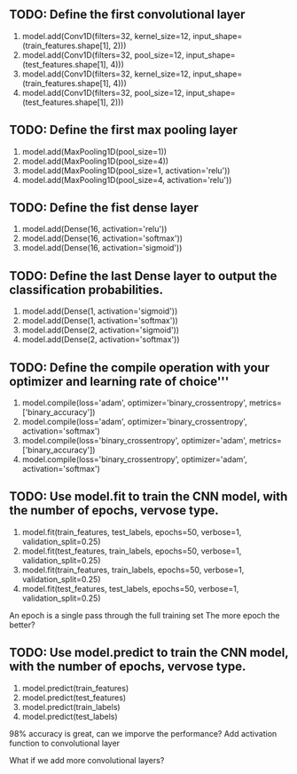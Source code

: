 ## TODO: Define the first convolutional layer

1. model.add(Conv1D(filters=32, kernel_size=12, input_shape=(train_features.shape[1], 2)))
2. model.add(Conv1D(filters=32, pool_size=12, input_shape=(test_features.shape[1], 4)))
3. model.add(Conv1D(filters=32, kernel_size=12, input_shape=(train_features.shape[1], 4)))
4. model.add(Conv1D(filters=32, pool_size=12, input_shape=(test_features.shape[1], 2)))

## TODO: Define the first max pooling layer

1. model.add(MaxPooling1D(pool_size=1))
1. model.add(MaxPooling1D(pool_size=4))
2. model.add(MaxPooling1D(pool_size=1, activation='relu'))
2. model.add(MaxPooling1D(pool_size=4, activation='relu'))
   
## TODO: Define the fist dense layer

1. model.add(Dense(16, activation='relu'))
2. model.add(Dense(16, activation='softmax'))
3. model.add(Dense(16, activation='sigmoid'))
   
## TODO: Define the last Dense layer to output the classification probabilities. 

1. model.add(Dense(1, activation='sigmoid'))
2. model.add(Dense(1, activation='softmax'))
3. model.add(Dense(2, activation='sigmoid'))
4. model.add(Dense(2, activation='softmax'))


## TODO: Define the compile operation with your optimizer and learning rate of choice'''

1. model.compile(loss='adam', optimizer='binary_crossentropy', metrics=['binary_accuracy'])
2. model.compile(loss='adam', optimizer='binary_crossentropy', activation='softmax')
3. model.compile(loss='binary_crossentropy', optimizer='adam', metrics=['binary_accuracy'])
4. model.compile(loss='binary_crossentropy', optimizer='adam', activation='softmax')
   
## TODO: Use model.fit to train the CNN model, with the number of epochs, vervose type.

1. model.fit(train_features, test_labels, epochs=50, verbose=1, validation_split=0.25)
2. model.fit(test_features, train_labels, epochs=50, verbose=1, validation_split=0.25)
3. model.fit(train_features, train_labels, epochs=50, verbose=1, validation_split=0.25)
4. model.fit(test_features, test_labels, epochs=50, verbose=1, validation_split=0.25)

An epoch is a single pass through the full training set
The more epoch the better?

## TODO: Use model.predict to train the CNN model, with the number of epochs, vervose type.

1. model.predict(train_features)
2. model.predict(test_features)
1. model.predict(train_labels)
2. model.predict(test_labels)

98% accuracy is great, can we imporve the performance?
Add activation function to convolutional layer

What if we add more convolutional layers?